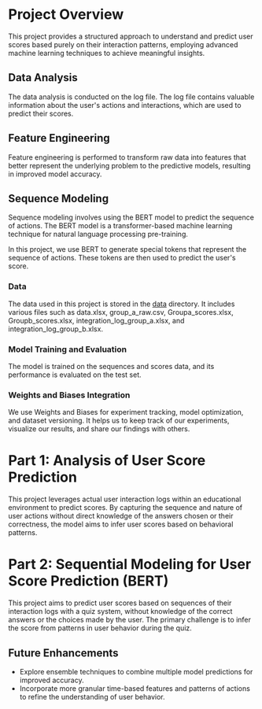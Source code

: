 # Project Overview
This project provides a structured approach to understand and predict user scores based purely on their interaction patterns, employing advanced machine learning techniques to achieve meaningful insights.

## Data Analysis
The data analysis is conducted on the log file. The log file contains valuable information about the user's actions and interactions, which are used to predict their scores.



## Feature Engineering
Feature engineering is performed to transform raw data into features that better represent the underlying problem to the predictive models, resulting in improved model accuracy.

## Sequence Modeling
Sequence modeling involves using the BERT model to predict the sequence of actions. The BERT model is a transformer-based machine learning technique for natural language processing pre-training. 

In this project, we use BERT to generate special tokens that represent the sequence of actions. These tokens are then used to predict the user's score.

### Data
The data used in this project is stored in the [data](data/) directory. It includes various files such as data.xlsx, group_a_raw.csv, Groupa_scores.xlsx, Groupb_scores.xlsx, integration_log_group_a.xlsx, and integration_log_group_b.xlsx.
### Model Training and Evaluation
The model is trained on the sequences and scores data, and its performance is evaluated on the test set.

### Weights and Biases Integration
We use Weights and Biases for experiment tracking, model optimization, and dataset versioning. It helps us to keep track of our experiments, visualize our results, and share our findings with others.

# Part 1: Analysis of User Score Prediction

This project leverages actual user interaction logs within an educational environment to predict scores. By capturing the sequence and nature of user actions without direct knowledge of the answers chosen or their correctness, the model aims to infer user scores based on behavioral patterns.


# Part 2: Sequential Modeling for User Score Prediction (BERT)

This project aims to predict user scores based on sequences of their interaction logs with a quiz system, without knowledge of the correct answers or the choices made by the user. The primary challenge is to infer the score from patterns in user behavior during the quiz.



## Future Enhancements
- Explore ensemble techniques to combine multiple model predictions for improved accuracy.
- Incorporate more granular time-based features and patterns of actions to refine the understanding of user behavior.


